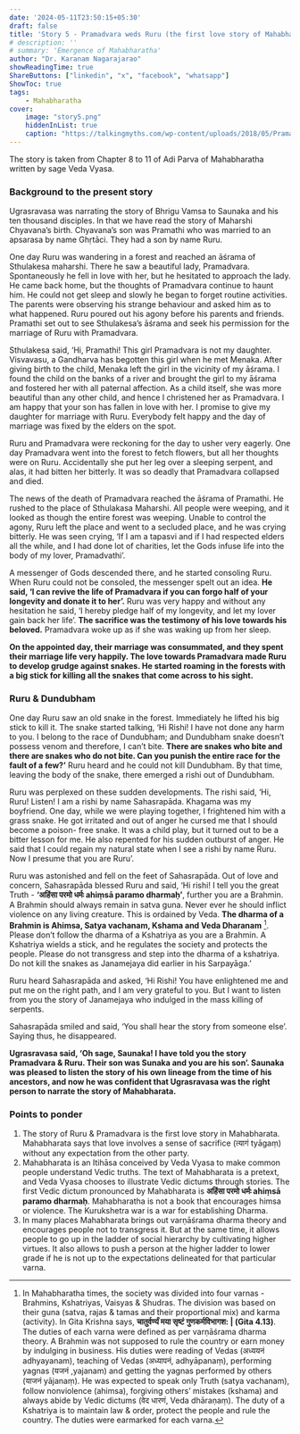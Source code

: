 ```yaml
---
date: '2024-05-11T23:50:15+05:30'
draft: false
title: 'Story 5 - Pramadvara weds Ruru (the first love story of Mahabharata)'
# description: ''
# summary: 'Emergence of Mahabharatha'
author: "Dr. Karanam Nagarajarao"
showReadingTime: true
ShareButtons: ["linkedin", "x", "facebook", "whatsapp"]
ShowToc: true
tags: 
    - Mahabharatha
cover:
    image: "story5.png"
    hiddenInList: true
    caption: "https://talkingmyths.com/wp-content/uploads/2018/05/Pramadvara.jpg"
---
```


The story is taken from Chapter 8 to 11 of Adi Parva of Mahabharatha written by sage Veda Vyasa.

### Background to the present story
Ugrasravasa was narrating the story of Bhrigu Vamsa to Saunaka and his ten thousand disciples. In that we have read the story of Maharshi Chyavana’s birth. Chyavana’s son was Pramathi who was married to an apsarasa by name Ghṛtāci. They had a son by name Ruru.

One day Ruru was wandering in a forest and reached an āśrama of Sthulakesa maharshi. There he saw a beautiful lady, Pramadvara. Spontaneously he fell in love with her, but he hesitated to approach the lady. He came back home, but the thoughts of Pramadvara continue to haunt him. He could not get sleep and slowly he began to forget routine activities. The parents were observing his strange behaviour and asked him as to what happened. Ruru poured out his agony before his parents and friends. Pramathi set out to see Sthulakesa’s āśrama and seek his permission for the marriage of Ruru with Pramadvara.

Sthulakesa said, ‘Hi, Pramathi! This girl Pramadvara is not my daughter. Visvavasu, a Gandharva has begotten this girl when he met Menaka. After giving birth to the child, Menaka left the girl in the vicinity of my āśrama. I found the child on the banks of a river and brought the girl to my āśrama and fostered her with all paternal affection. As a child itself, she was more beautiful than any other child, and hence I christened her as Pramadvara. I am happy that your son has fallen in love with her. I promise to give my daughter for marriage with Ruru. Everybody felt happy and the day of marriage was fixed by the elders on the spot.

Ruru and Pramadvara were reckoning for the day to usher very eagerly. One day Pramadvara went into the forest to fetch flowers, but all her thoughts were on Ruru. Accidentally she put her leg over a sleeping serpent, and alas, it had bitten her bitterly. It was so deadly that Pramadvara collapsed and died.

The news of the death of Pramadvara reached the āśrama of Pramathi. He rushed to the place of Sthulakasa Maharshi. All people were weeping, and it looked as though the entire forest was weeping. Unable to control the agony, Ruru left the place and went to a secluded place, and he was crying bitterly. He was seen crying, ‘If I am a tapasvi and if I had respected elders all the while, and I had done lot of charities, let the Gods infuse life into the body of my lover, Pramadvathi’.

A messenger of Gods descended there, and he started consoling Ruru. When Ruru could not be consoled, the messenger spelt out an idea. **He said, ‘I can revive the life of Pramadvara if you can forgo half of your longevity and donate it to her’.** Ruru was very happy and without any hesitation he said, ‘I hereby pledge half of my longevity, and let my lover gain back her life’. **The sacrifice was the testimony of his love towards his beloved.** Pramadvara woke up as if she was waking up from her sleep.

**On the appointed day, their marriage was consummated, and they spent their marriage life very happily. The love towards Pramadvara made Ruru to develop grudge against snakes. He started roaming in the forests with a big stick for killing all the snakes that come across to his sight.**

### Ruru & Dundubham

One day Ruru saw an old snake in the forest. Immediately he lifted his big stick to kill it. The snake started talking, ‘Hi Rishi! I have not done any harm to you. I belong to the race of Dundubham; and Dundubham snake doesn’t possess venom and therefore, I can’t bite. **There are snakes who bite and there are snakes who do not bite. Can you punish the entire race for the fault of a few?’** Ruru heard and he could not kill Dundubham. By that time, leaving the body of the snake, there emerged a rishi out of Dundubham.

Ruru was perplexed on these sudden developments. The rishi said, ‘Hi, Ruru! Listen! I am a rishi by name Sahasrapāda. Khagama was my boyfriend. One day, while we were playing together, I frightened him with a grass snake. He got irritated and out of anger he cursed me that I should become a poison- free snake. It was a child play, but it turned out to be a bitter lesson for me. He also repented for his sudden outburst of anger. He said that I could regain my natural state when I see a rishi by name Ruru. Now I presume that you are Ruru’.

Ruru was astonished and fell on the feet of Sahasrapāda. Out of love and concern, Sahasrapāda blessed Ruru and said, ‘Hi rishi! I tell you the great Truth - **‘अहिंसा परमो धर्मः ahiṃsā paramo dharmaḥ’**, further you are a Brahmin. A Brahmin should always remain in satva guna. Never ever he should inflict violence on any living creature. This is ordained by Veda. **The dharma of a Brahmin is Ahimsa, Satya vachanam, Kshama and Veda Dharanam** [^1]. Please don’t follow the dharma of a Kshatriya as you are a Brahmin. A Kshatriya wields a stick, and he regulates the society and protects the people. Please do not transgress and step into the dharma of a kshatriya. Do not kill the snakes as Janamejaya did earlier in his Sarpayāga.’

Ruru heard Sahasrapāda and asked, ‘Hi Rishi! You have enlightened me and put me on the right path, and I am very grateful to you. But I want to listen from you the story of Janamejaya who indulged in the mass killing of serpents.

Sahasrapāda smiled and said, ‘You shall hear the story from someone else’. Saying thus, he disappeared.

**Ugrasravasa said, ‘Oh sage, Saunaka! I have told you the story Pramadvara & Ruru. Their son was Sunaka and you are his son’. Saunaka was pleased to listen the story of his own lineage from the time of his ancestors, and now he was confident that Ugrasravasa was the right person to narrate the story of Mahabharata.**

### Points to ponder

1.  The story of Ruru & Pramadvara is the first love story in Mahabharata. Mahabharata says that love involves a sense of sacrifice (त्यागं tyāgaṃ) without any expectation from the other party.
2.  Mahabharata is an Itihāsa conceived by Veda Vyasa to make common people understand Vedic truths. The text of Mahabharata is a pretext, and Veda Vyasa chooses to illustrate Vedic dictums through stories. The first Vedic dictum pronounced by Mahabharata is **अहिंसा परमो धर्मः ahiṃsā paramo dharmaḥ**. Mahabharatha is not a book that encourages himsa or violence. The Kurukshetra war is a war for establishing Dharma.
3.  In many places Mahabharata brings out varṇāśrama dharma theory and encourages people not to transgress it. But at the same time, it allows people to go up in the ladder of social hierarchy by cultivating higher virtues. It also allows to push a person at the higher ladder to lower grade if he is not up to the expectations delineated for that particular varna.

[^1]:  In Mahabharatha times, the society was divided into four varnas - Brahmins, Kshatriyas, Vaisyas & Shudras. The division was based on their guna (satva, rajas & tamas and their proportional mix) and karma (activity). In Gita Krishna says, **चातुर्वर्ण्यं मया सृष्टं गुणकर्मविभागश: | (Gita 4.13)**. The duties of each varna were defined as per varṇāśrama dharma theory. A Brahmin was not supposed to rule the country or earn money by indulging in business. His duties were reading of Vedas (अध्ययनं adhyayanam), teaching of Vedas (अध्यापनं, adhyāpanaṃ), performing yagnas (यजनं ,yajanam) and getting the yagnas performed by others (याजनं yājanaṃ). He was expected to speak only Truth (satya vachanam), follow nonviolence (ahimsa), forgiving others’ mistakes (kshama) and always abide by Vedic dictums (वेद धारणं, Veda dhāraṇaṃ). The duty of a Kshatriya is to maintain law & order, protect the people and rule the country. The duties were earmarked for each varna.
